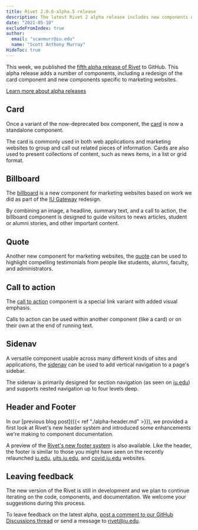 ```yaml
---
title: Rivet 2.0.0-alpha.5 release
description: The latest Rivet 2 alpha release includes new components designed for marketing websites.
date: "2021-05-10"
excludeFromIndex: true
author:
  email: "scanmurr@iu.edu"
  name: "Scott Anthony Murray"
HideToc: true
---
```

This week, we published the [fifth alpha release of Rivet](https://github.com/indiana-university/rivet-source/releases/tag/v2.0.0-alpha.5) to GitHub. This alpha release adds a number of components, including a redesign of the card component and new components specific to marketing websites.

[Learn more about alpha releases](https://v2.rivet.iu.edu/docs/getting-started/alpha/)

## Card

Once a variant of the now-deprecated box component, the [card](https://v2.rivet.iu.edu/docs/components/card/) is now a standalone component.

The card is commonly used in both web applications and marketing websites to group and call out related pieces of information. Cards are also used to present collections of content, such as news items, in a list or grid format.

## Billboard

The [billboard](https://v2.rivet.iu.edu/docs/components/billboard/) is a new component for marketing websites based on work we did as part of the [IU Gateway](https://iu.edu/index.html) redesign.

By combining an image, a headline, summary text, and a call to action, the billboard component is designed to guide visitors to news articles, student or alumni stories, and other important content.

## Quote

Another new component for marketing websites, the [quote](https://v2.rivet.iu.edu/docs/components/quote/) can be used to highlight compelling testimonials from people like students, alumni, faculty, and administrators.

## Call to action

The [call to action](https://v2.rivet.iu.edu/docs/components/call-to-action/) component is a special link variant with added visual emphasis.

Calls to action can be used within another component (like a card) or on their own at the end of running text.

## Sidenav

A versatile component usable across many different kinds of sites and applications, the [sidenav](https://v2.rivet.iu.edu/docs/components/quote/) can be used to add vertical navigation to a page's sidebar.

The sidenav is primarily designed for section navigation (as seen on [iu.edu](https://www.iu.edu/academics/choosing-a-major.html)) and supports nested navigation up to four levels deep.

## Header and Footer

In our [previous blog post]({{< ref "./alpha-header.md" >}}), we provided a first look at Rivet's new header system and introduced some enhancements we're making to component documentation.

A preview of the [Rivet's new footer system](https://rvtnext.sitehost-test.iu.edu/docs/components/footer/) is also available. Like the header, the footer is similar to those you might have seen on the recently relaunched [iu.edu](https://iu.edu), [uits.iu.edu](https://uits.iu.edu), and [covid.iu.edu](https://covid.iu.edu) websites.

## Leaving feedback

The new version of the Rivet is still in development and we plan to continue iterating on the code, components, and documentation. We welcome your suggestions during this process.

To leave feedback on the latest alpha, [post a comment to our GitHub Discussions thread](https://github.com/indiana-university/rivet-source/discussions/467) or send a message to [rivet@iu.edu](mailto:rivet@iu.edu).
